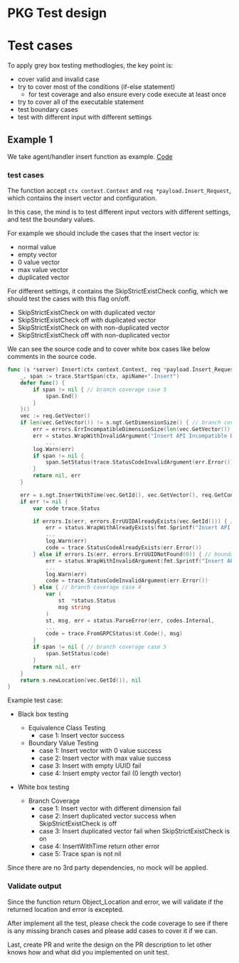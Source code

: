 # PKG Test design

# Test cases

To apply grey box testing methodlogies, the key point is:

- cover valid and invalid case
- try to cover most of the conditions (if-else statement)
  - for test coverage and also ensure every code execute at least once
- try to cover all of the executable statement
- test boundary cases
- test with different input with different settings

## Example 1

We take agent/handler insert function as example. [Code](https://github.com/vdaas/vald/blob/master/pkg/agent/core/ngt/handler/grpc/handler.go#L1079)

### test cases

The function accept `ctx context.Context` and `req *payload.Insert_Request`, which contains the insert vector and configuration.

In this case, the mind is to test different input vectors with different settings, and test the boundary values.

For example we should include the cases that the insert vector is: 

- normal value
- empty vector
- 0 value vector
- max value vector
- duplicated vector

For different settings, it contains the SkipStrictExistCheck config, which we should test the cases with this flag on/off.

- SkipStrictExistCheck on with duplicated vector
- SkipStrictExistCheck off with duplicated vector
- SkipStrictExistCheck on with non-duplicated vector
- SkipStrictExistCheck off with non-duplicated vector

We can see the source code and to cover white box cases like below comments in the source code.

```go
func (s *server) Insert(ctx context.Context, req *payload.Insert_Request) (res *payload.Object_Location, err error) {
	_, span := trace.StartSpan(ctx, apiName+".Insert")
	defer func() {
		if span != nil { // branch coverage case 5
			span.End()
		}
	}()
	vec := req.GetVector()
	if len(vec.GetVector()) != s.ngt.GetDimensionSize() { // branch coverage case 1
		err = errors.ErrIncompatibleDimensionSize(len(vec.GetVector()), int(s.ngt.GetDimensionSize()))
		err = status.WrapWithInvalidArgument("Insert API Incompatible Dimension Size detected",
			...
		log.Warn(err)
		if span != nil {
			span.SetStatus(trace.StatusCodeInvalidArgument(err.Error()))
		}
		return nil, err
	}

	err = s.ngt.InsertWithTime(vec.GetId(), vec.GetVector(), req.GetConfig().GetTimestamp()) // boundary value testing, Equivalence Class Testing
	if err != nil {
		var code trace.Status

		if errors.Is(err, errors.ErrUUIDAlreadyExists(vec.GetId())) { // branch coverage case 3
			err = status.WrapWithAlreadyExists(fmt.Sprintf("Insert API uuid %s already exists", vec.GetId()), err,
			...
			log.Warn(err)
			code = trace.StatusCodeAlreadyExists(err.Error())
		} else if errors.Is(err, errors.ErrUUIDNotFound(0)) { // boundary value testing case 3 (can be branch coverage)
			err = status.WrapWithInvalidArgument(fmt.Sprintf("Insert API empty uuid \"%s\" was given", vec.GetId()), err,
			...
			log.Warn(err)
			code = trace.StatusCodeInvalidArgument(err.Error())
		} else { // branch coverage case 4
			var (
				st  *status.Status
				msg string
			)
			st, msg, err = status.ParseError(err, codes.Internal,
			...
			code = trace.FromGRPCStatus(st.Code(), msg)
		}
		if span != nil { // branch coverage case 5
			span.SetStatus(code)
		}
		return nil, err
	}
	return s.newLocation(vec.GetId()), nil
}
```

Example test case:

- Black box testing
  - Equivalence Class Testing
    - case 1: Insert vector success
  - Boundary Value Testing
    - case 1: Insert vector with 0 value success
    - case 2: Insert vector with max value success
    - case 3: Insert with empty UUID fail
    - case 4: Insert empty vector fail (0 length vector)
  
- White box testing
  - Branch Coverage
    - case 1: Insert vector with different dimension fail
    - case 2: Insert duplicated vector success when SkipStrictExistCheck is off
    - case 3: Insert duplicated vector fail when SkipStrictExistCheck is on
    - case 4: InsertWithTime return other error
    - case 5: Trace span is not nil

Since there are no 3rd party dependencies, no mock will be applied.

### Validate output

Since the function return Object_Location and error, we will validate if the returned location and error is excepted.

After implement all the test, please check the code coverage to see if there is any missing branch cases and please add cases to cover it if we can.

Last, create PR and write the design on the PR description to let other knows how and what did you implemented on unit test.
